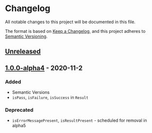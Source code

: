 # Changelog
All notable changes to this project will be documented in this file.

The format is based on [Keep a Changelog](https://keepachangelog.com/en/1.0.0/),
and this project adheres to [Semantic Versioning](https://semver.org/spec/v2.0.0.html).

## [Unreleased]

## [1.0.0-alpha4] - 2020-11-2
### Added
- Semantic Versions
- `isPass`, `isFailure`, `isSuccess` in `Result`
### Deprecated
- `isErrorMessagePresent`, `isResultPresent` - scheduled for removal in alpha5

[Unreleased]: https://github.com/xf8b/utils/compare/v1.0.0-alpha4...HEAD
[1.0.0-alpha4]: https://github.com/olivierlacan/keep-a-changelog/compare/26ba8b3295d51bebf53423782c4ae3b8926d06cd...v1.0.0-alpha4